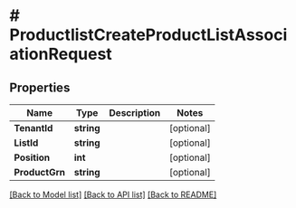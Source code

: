 # # ProductlistCreateProductListAssociationRequest


## Properties 


Name | Type | Description | Notes
------------ | ------------- | ------------- | -------------
**TenantId**| **string** |   | [optional]
**ListId**| **string** |   | [optional]
**Position**| **int** |   | [optional]
**ProductGrn**| **string** |   | [optional]


[[Back to Model list]](../../README.md#models) [[Back to API list]](../../README.md#endpoints) [[Back to README]](../../README.md)


